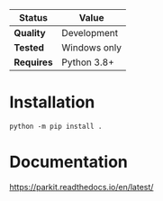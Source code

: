 Status | Value
---|---
**Quality** | Development
**Tested** | Windows only
**Requires** | Python 3.8+

# Installation
```
python -m pip install .
```
# Documentation
https://parkit.readthedocs.io/en/latest/
